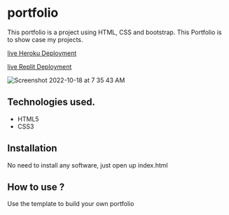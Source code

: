 # portfolio
This portfolio is a project using HTML, CSS and bootstrap. This Portfolio is to show case my projects.

[live Heroku Deployment](https://portfolio-abhinand.herokuapp.com/)

[live Replit Deployment](https://portfolio.abhinandv1.repl.co)

![Screenshot 2022-10-18 at 7 35 43 AM](https://user-images.githubusercontent.com/107241846/196318478-0cda122d-3857-4310-a215-08abc3aeb0f3.png)



## Technologies used.

* HTML5
* CSS3

## Installation

No need to install any software, just open up index.html

## How to use ?

Use the template to build your own portfolio
